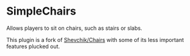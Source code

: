 # SimpleChairs
Allows players to sit on chairs, such as stairs or slabs.

This plugin is a fork of [Shevchik/Chairs](https://github.com/Shevchik/Chairs)
with some of its less important features plucked out.
